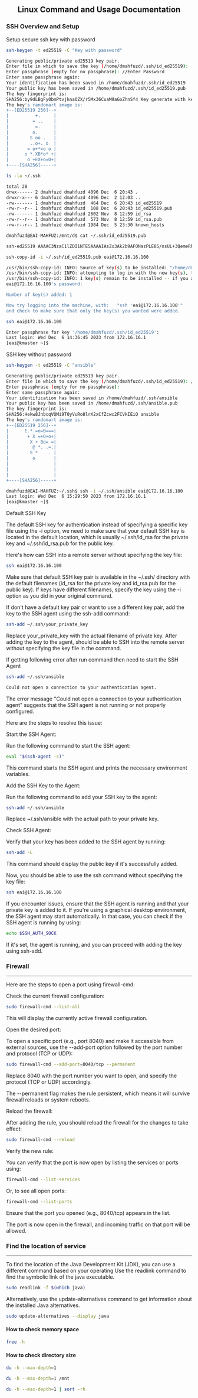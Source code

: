 <h2 align="center">
Linux Command and Usage Documentation
</h2>

### SSH Overview and Setup

Setup secure ssh key with password

```bash
ssh-keygen -t ed25519 -C "Key with password"

Generating public/private ed25519 key pair.
Enter file in which to save the key (/home/dmahfuzd/.ssh/id_ed25519): 
Enter passphrase (empty for no passphrase): //Enter Password 
Enter same passphrase again: 
Your identification has been saved in /home/dmahfuzd/.ssh/id_ed25519
Your public key has been saved in /home/dmahfuzd/.ssh/id_ed25519.pub
The key fingerprint is:
SHA256:by9dLBgFy0bmPtvjknaOZX/r5Mx36CuaM9aGoZhnSf4 Key generate with key type
The key's randomart image is:
+--[ED25519 256]--+
|          +.     |
|         = ..    |
|          =.     |
|         o.      |
|        S oo .   |
|        ..o+. o  |
|       = o+*=o o |
|      o *.XB*o* +|
|       o +EX+o=O+|
+----[SHA256]-----+ 
```
```bash
ls -la ~/.ssh

total 28
drwx------ 2 dmahfuzd dmahfuzd 4096 Dec  6 20:43 .
drwxr-x--- 6 dmahfuzd dmahfuzd 4096 Dec  2 12:03 ..
-rw------- 1 dmahfuzd dmahfuzd  464 Dec  6 20:43 id_ed25519
-rw-r--r-- 1 dmahfuzd dmahfuzd  108 Dec  6 20:43 id_ed25519.pub
-rw------- 1 dmahfuzd dmahfuzd 2602 Nov  8 12:59 id_rsa
-rw-r--r-- 1 dmahfuzd dmahfuzd  573 Nov  8 12:59 id_rsa.pub
-rw-r--r-- 1 dmahfuzd dmahfuzd 1984 Dec  5 23:30 known_hosts
```
```bash
dmahfuzd@EAI-MAHFUZ:/mnt/d$ cat ~/.ssh/id_ed25519.pub

ssh-ed25519 AAAAC3NzaC1lZDI1NTE5AAAAIAsZx3Ak2b9AFONazPLE85/nsUL+3QemeRhFv9IB3Psj Key with password
```
```bash
ssh-copy-id -i ~/.ssh/id_ed25519.pub eai@172.16.16.100

/usr/bin/ssh-copy-id: INFO: Source of key(s) to be installed: "/home/dmahfuzd/.ssh/id_ed25519.pub"
/usr/bin/ssh-copy-id: INFO: attempting to log in with the new key(s), to filter out any that are already installed
/usr/bin/ssh-copy-id: INFO: 1 key(s) remain to be installed -- if you are prompted now it is to install the new keys
eai@172.16.16.100's password: 

Number of key(s) added: 1

Now try logging into the machine, with:   "ssh 'eai@172.16.16.100'"
and check to make sure that only the key(s) you wanted were added.
```
```bash
ssh eai@172.16.16.100

Enter passphrase for key '/home/dmahfuzd/.ssh/id_ed25519': 
Last login: Wed Dec  6 14:36:45 2023 from 172.16.16.1
[eai@kmaster ~]$
```

SSH key without password
```bash
ssh-keygen -t ed25519 -C "ansible"

Generating public/private ed25519 key pair.
Enter file in which to save the key (/home/dmahfuzd/.ssh/id_ed25519): /home/dmahfuzd/.ssh/ansible
Enter passphrase (empty for no passphrase): 
Enter same passphrase again: 
Your identification has been saved in /home/dmahfuzd/.ssh/ansible
Your public key has been saved in /home/dmahfuzd/.ssh/ansible.pub
The key fingerprint is:
SHA256:Hekw8JnbcqVQMi9T0yVuRo8lrX2xCfZcwc2FCVkIEiQ ansible
The key's randomart image is:
+--[ED25519 256]--+
|      E.*.=o=B===|
|       + X =+O+o+|
|        X + Bo= =|
|         @ *. .=.|
|        S *    . |
|         o       |
|                 |
|                 |
|                 |
+----[SHA256]-----+
```
```bash
dmahfuzd@EAI-MAHFUZ:~/.ssh$ ssh -i ~/.ssh/ansible eai@172.16.16.100
Last login: Wed Dec  6 15:29:50 2023 from 172.16.16.1
[eai@kmaster ~]$
```

Default SSH Key

The default SSH key for authentication instead of specifying a specific key file using the -i option, we need to make sure that your default SSH key is located in the default location, which is usually ~/.ssh/id_rsa for the private key and ~/.ssh/id_rsa.pub for the public key.

Here's how can SSH into a remote server without specifying the key file:

```bash
ssh eai@172.16.16.100
```
Make sure that default SSH key pair is available in the ~/.ssh/ directory with the default filenames (id_rsa for the private key and id_rsa.pub for the public key). If keys have different filenames, specify the key using the -i option as you did in your original command.

If don't have a default key pair or want to use a different key pair, add the key to the SSH agent using the ssh-add command:

```bash
ssh-add ~/.ssh/your_private_key
```
Replace your_private_key with the actual filename of private key. After adding the key to the agent, should be able to SSH into the remote server without specifying the key file in the command.

If getting following error after run command then need to start the SSH Agent
```bash
ssh-add ~/.ssh/ansible

Could not open a connection to your authentication agent.
```

The error message "Could not open a connection to your authentication agent" suggests that the SSH agent is not running or not properly configured.

Here are the steps to resolve this issue:

Start the SSH Agent:

Run the following command to start the SSH agent:
```bash
eval "$(ssh-agent -s)"
```
This command starts the SSH agent and prints the necessary environment variables.

Add the SSH Key to the Agent:

Run the following command to add your SSH key to the agent:
```bash
ssh-add ~/.ssh/ansible
```
Replace ~/.ssh/ansible with the actual path to your private key.

Check SSH Agent:

Verify that your key has been added to the SSH agent by running:
```bash
ssh-add -L
```
This command should display the public key if it's successfully added.

Now, you should be able to use the ssh command without specifying the key file:
```bash
ssh eai@172.16.16.100
```
If you encounter issues, ensure that the SSH agent is running and that your private key is added to it. If you're using a graphical desktop environment, the SSH agent may start automatically. In that case, you can check if the SSH agent is running by using:
```bash
echo $SSH_AUTH_SOCK
```
If it's set, the agent is running, and you can proceed with adding the key using ssh-add.




### Firewall
------------
Here are the steps to open a port using firewall-cmd:

Check the current firewall configuration:
```bash
sudo firewall-cmd --list-all
```
This will display the currently active firewall configuration.

Open the desired port:

To open a specific port (e.g., port 8040) and make it accessible from external sources, use the --add-port option followed by the port number and protocol (TCP or UDP):

```bash
sudo firewall-cmd --add-port=8040/tcp --permanent
```
Replace 8040 with the port number you want to open, and specify the protocol (TCP or UDP) accordingly.

The --permanent flag makes the rule persistent, which means it will survive firewall reloads or system reboots.

Reload the firewall:

After adding the rule, you should reload the firewall for the changes to take effect:
```bash
sudo firewall-cmd --reload
```
Verify the new rule:

You can verify that the port is now open by listing the services or ports using:
```bash
firewall-cmd --list-services
```
Or, to see all open ports:
```bash
firewall-cmd --list-ports
```
Ensure that the port you opened (e.g., 8040/tcp) appears in the list.

The port is now open in the firewall, and incoming traffic on that port will be allowed.


### Find the location of service
--------------------------------

To find the location of the Java Development Kit (JDK), you can use a different command based on your operating 
Use the readlink command to find the symbolic link of the java executable.

```bash
sudo readlink -f $(which java)
```
Alternatively, use the update-alternatives command to get information about the installed Java alternatives.

```bash
sudo update-alternatives --display java
```



#### How to check memory space
```bash
free -h
```

#### How to check directory size
```bash
du -h --max-depth=1

du -h --max-depth=1 /mnt

du -h --max-depth=1 | sort -rh
```